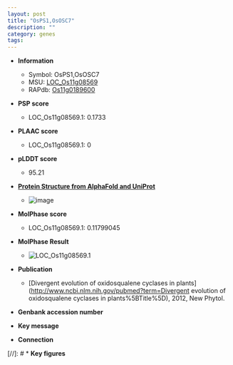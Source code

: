 ```yaml
---
layout: post
title: "OsPS1,OsOSC7"
description: ""
category: genes
tags: 
---
```


* **Information**  
    + Symbol: OsPS1,OsOSC7  
    + MSU: [LOC_Os11g08569](http://rice.plantbiology.msu.edu/cgi-bin/ORF_infopage.cgi?orf=LOC_Os11g08569)  
    + RAPdb: [Os11g0189600](http://rapdb.dna.affrc.go.jp/viewer/gbrowse_details/irgsp1?name=Os11g0189600)  

* **PSP score**  
    + LOC_Os11g08569.1: 0.1733 

* **PLAAC score**  
    + LOC_Os11g08569.1: 0 

* **pLDDT score**
    + 95.21

* **[Protein Structure from AlphaFold and UniProt](https://www.uniprot.org/uniprotkb/H2KWF1/entry#structure)**
    + ![image](https://ricepsp.github.io/images/E-O/AF-H2KWF1-F1.png)

* **MolPhase score**
    + LOC_Os11g08569.1: 0.11799045

* **MolPhase Result**
    + ![LOC_Os11g08569.1](https://304243504.github.io/Pictures/LOC_Os11g/LOC_Os11g08569.1.png)

* **Publication**  
    + [Divergent evolution of oxidosqualene cyclases in plants](http://www.ncbi.nlm.nih.gov/pubmed?term=Divergent evolution of oxidosqualene cyclases in plants%5BTitle%5D), 2012, New Phytol.

* **Genbank accession number**  

* **Key message**  

* **Connection**  

[//]: # * **Key figures**  


